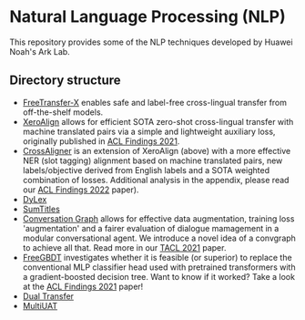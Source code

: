 # Natural Language Processing (NLP)

This repository provides some of the NLP techniques developed by Huawei Noah's Ark Lab.

## Directory structure

* [FreeTransfer-X](https://github.com/huawei-noah/noah-research/tree/master/NLP/FreeTransfer-X) enables safe and label-free cross-lingual transfer from off-the-shelf models.
* [XeroAlign](https://github.com/huawei-noah/noah-research/tree/master/xero_align) allows for efficient SOTA zero-shot cross-lingual transfer with machine translated pairs via a simple and lightweight auxiliary loss, originally published in [ACL Findings 2021](https://aclanthology.org/2021.findings-acl.32/).
* [CrossAligner](https://github.com/huawei-noah/noah-research/tree/master/NLP/cross_aligner) is an extension of XeroAlign (above) with a more effective NER (slot tagging) alignment based on machine translated pairs, new labels/objective derived from English labels and a SOTA weighted combination of losses. Additional analysis in the appendix, please read our [ACL Findings 2022](https://arxiv.org/abs/2203.09982v1) paper).
* [DyLex](https://github.com/huawei-noah/noah-research/tree/master/NLP/dylex)
* [SumTitles](https://github.com/huawei-noah/noah-research/tree/master/SumTitles)
* [Conversation Graph](https://github.com/huawei-noah/noah-research/tree/master/conv_graph) allows for effective data augmentation, training loss 'augmentation' and a fairer evaluation of dialogue mamagement in a modular conversational agent. We introduce a novel idea of a convgraph to achieve all that. Read more in our [TACL 2021](https://direct.mit.edu/tacl/article/doi/10.1162/tacl_a_00352/97777/Conversation-Graph-Data-Augmentation-Training-and) paper.
* [FreeGBDT](https://github.com/huawei-noah/noah-research/tree/master/freegbdt) investigates whether it is feasible (or superior) to replace the conventional MLP classifier head used with pretrained transformers with a gradient-boosted decision tree. Want to know if it worked? Take a look at the [ACL Findings 2021](https://aclanthology.org/2021.findings-acl.26.pdf) paper!
* [Dual Transfer](https://github.com/huawei-noah/noah-research/tree/master/noahnmt/dual-transfer)
* [MultiUAT](https://github.com/huawei-noah/noah-research/tree/master/noahnmt/multiuat)
